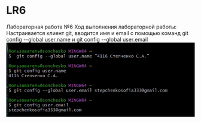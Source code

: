 # LR6
Лабораторная работа №6 Ход выполнения лабораторной работы:
Настраивается клиент git, вводится имя и email с помощью команд git config --global user.name и git config --global user.email
![рис.1](https://github.com/Sonchello/_LR_6/blob/otchet/otchet/1.jpg)
